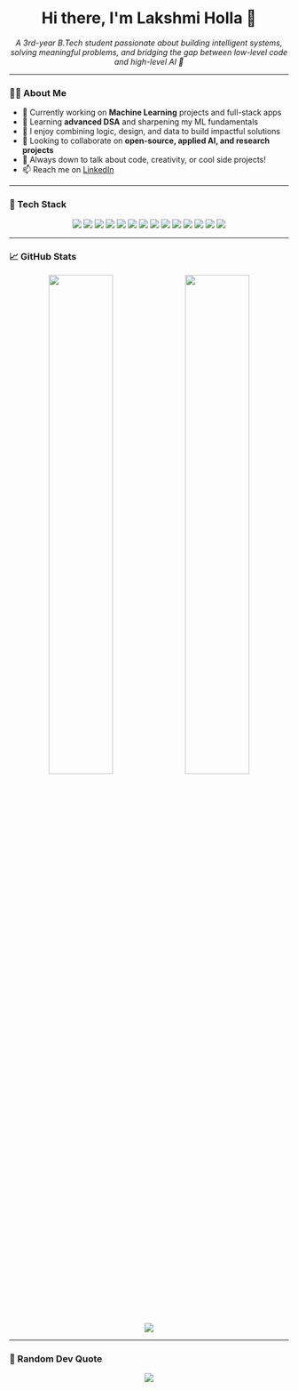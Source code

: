 <h1 align="center">Hi there, I'm Lakshmi Holla 👋</h1>

<p align="center">
  <em>A 3rd-year B.Tech student passionate about building intelligent systems, solving meaningful problems, and bridging the gap between low-level code and high-level AI 🚀</em>
</p>

---

### 👩‍💻 About Me

- 🔭 Currently working on **Machine Learning** projects and full-stack apps  
- 🌱 Learning **advanced DSA** and sharpening my ML fundamentals  
- 🧠 I enjoy combining logic, design, and data to build impactful solutions  
- 🤝 Looking to collaborate on **open-source, applied AI, and research projects**  
- 💬 Always down to talk about code, creativity, or cool side projects!  
- 📫 Reach me on [LinkedIn](https://www.linkedin.com/in/lakshmi-holla-t/)

---

### 🧰 Tech Stack

<p align="center">
  <img src="https://img.shields.io/badge/C-00599C?style=for-the-badge&logo=c&logoColor=white"/>
  <img src="https://img.shields.io/badge/C++-00599C?style=for-the-badge&logo=c%2B%2B&logoColor=white"/>
  <img src="https://img.shields.io/badge/Java-ED8B00?style=for-the-badge&logo=java&logoColor=white"/>
  <img src="https://img.shields.io/badge/Python-3776AB?style=for-the-badge&logo=python&logoColor=white"/>
  <img src="https://img.shields.io/badge/HTML5-E34F26?style=for-the-badge&logo=html5&logoColor=white"/>
  <img src="https://img.shields.io/badge/CSS3-1572B6?style=for-the-badge&logo=css3&logoColor=white"/>
  <img src="https://img.shields.io/badge/JavaScript-F7DF1E?style=for-the-badge&logo=javascript&logoColor=black"/>
  <img src="https://img.shields.io/badge/Flask-000000?style=for-the-badge&logo=flask&logoColor=white"/>
  <img src="https://img.shields.io/badge/React-61DAFB?style=for-the-badge&logo=react&logoColor=black"/>
  <img src="https://img.shields.io/badge/MySQL-4479A1?style=for-the-badge&logo=mysql&logoColor=white"/>
  <img src="https://img.shields.io/badge/OpenCV-5C3EE8?style=for-the-badge&logo=opencv&logoColor=white"/>
  <img src="https://img.shields.io/badge/TensorFlow-FF6F00?style=for-the-badge&logo=tensorflow&logoColor=white"/>
  <img src="https://img.shields.io/badge/Git-F05032?style=for-the-badge&logo=git&logoColor=white"/>
  <img src="https://img.shields.io/badge/GitHub-181717?style=for-the-badge&logo=github&logoColor=white"/>
</p>

---

### 📈 GitHub Stats

<p align="center">
  <img src="https://github-readme-stats.vercel.app/api?username=Lakshmihollat&show_icons=true&theme=tokyonight&hide_border=true" width="48%"/>
  <img src="https://github-readme-streak-stats.herokuapp.com/?user=Lakshmihollat&theme=tokyonight&hide_border=true" width="48%"/>
</p>

<p align="center">
  <img src="https://github-readme-stats.vercel.app/api/top-langs/?username=Lakshmihollat&layout=compact&theme=tokyonight&hide_border=true"/>
</p>

---

### 🚀 Random Dev Quote

<p align="center">
  <img src="https://quotes-github-readme.vercel.app/api?type=horizontal&theme=tokyonight"/>
</p>
